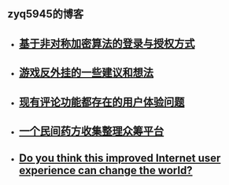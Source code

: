 zyq5945的博客
---------  
+ ## [基于非对称加密算法的登录与授权方式](blog_1.md)
+ ## [游戏反外挂的一些建议和想法](blog_2.md)
+ ## [现有评论功能都存在的用户体验问题](blog_3.md)
+ ## [一个民间药方收集整理众筹平台](blog_4.md)
+ ## [Do you think this improved Internet user experience can change the world?](blog_5.md)